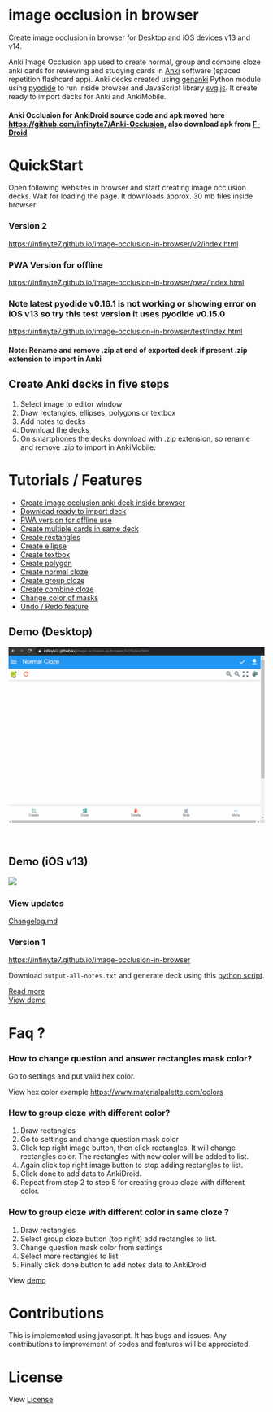 # image occlusion in browser

Create image occlusion in browser for Desktop and iOS devices v13 and v14.

Anki Image Occlusion app used to create normal, group and combine cloze anki cards for reviewing and studying cards in [Anki](https://apps.ankiweb.net) software (spaced repetition flashcard app). Anki decks created using [genanki](https://github.com/kerrickstaley/genanki) Python module using [pyodide](https://github.com/iodide-project/pyodide) to run inside browser and JavaScript library [svg.js](https://svgdotjs.github.io/). It create ready to import decks for Anki and AnkiMobile.

#### Anki Occlusion for AnkiDroid source code and apk moved here https://github.com/infinyte7/Anki-Occlusion, also download apk from [F-Droid](https://f-droid.org/en/packages/io.infinyte7.ankiimageocclusion/)

# QuickStart
Open following websites in browser and start creating image occlusion decks. Wait for loading the page. It downloads approx. 30 mb files inside browser.

### Version 2
https://infinyte7.github.io/image-occlusion-in-browser/v2/index.html

### PWA Version for offline
https://infinyte7.github.io/image-occlusion-in-browser/pwa/index.html

### Note latest pyodide v0.16.1 is not working or showing error on iOS v13 so try this test version it uses pyodide v0.15.0
https://infinyte7.github.io/image-occlusion-in-browser/test/index.html

#### Note: Rename and remove .zip at end of exported deck if present .zip extension to import in Anki

## Create Anki decks in five steps
1. Select image to editor window
2. Draw rectangles, ellipses, polygons or textbox
3. Add notes to decks
4. Download the decks
5. On smartphones the decks download with .zip extension, so rename and remove .zip to import in AnkiMobile.

# Tutorials / Features
- [Create image occlusion anki deck inside browser](demo/iOSv13_demo.gif)
- [Download ready to import deck](demo/multiple_cards.gif)
- [PWA version for offline use](demo/install_pwa.gif)
- [Create multiple cards in same deck](demo/multiple_cards.gif)
- [Create rectangles](demo/demo_draw_anywhere.gif)
- [Create ellipse](https://github.com/infinyte7/image-occlusion-in-browser/blob/master/demo/demo_multiple_polygon.gif)
- [Create textbox](https://github.com/infinyte7/image-occlusion-in-browser/blob/master/demo/demo_text_box.gif)
- [Create polygon](https://github.com/infinyte7/image-occlusion-in-browser/blob/master/demo/demo_multiple_polygon.gif)
- [Create normal cloze](demo/demo_create.gif)
- [Create group cloze](demo/demo_group_element.gif)
- [Create combine cloze](demo/combine_cloze_demo_browser.gif)
- [Change color of masks](demo/demo_change_color.gif)
- [Undo / Redo feature](https://github.com/infinyte7/image-occlusion-in-browser/blob/master/demo/demo_undo_redo.gif)


## Demo (Desktop)
![](demo/multiple_cards.gif)

<br>

## Demo (iOS v13)
![](demo/iOSv13_demo.gif)


### View updates
[Changelog.md](Changelog.md)


### Version 1
https://infinyte7.github.io/image-occlusion-in-browser

Download ```output-all-notes.txt``` and generate deck using this [python script](https://github.com/infinyte7/image-occlusion-in-browser/blob/master/image-occ-deck-export.py).

[Read more](Create-In-Browser.md)<br>
[View demo](demo/combine_cloze_demo_browser.gif)

# Faq ?
### How to change question and answer rectangles mask color?
Go to settings and put valid hex color.

View hex color example https://www.materialpalette.com/colors

### How to group cloze with different color?
1. Draw rectangles
2. Go to settings and change question mask color
3. Click top right image button, then click rectangles. It will change rectangles color. The rectangles with new color will be added to list.
4. Again click top right image button to stop adding rectangles to list. 
5. Click done to add data to AnkiDroid.
6. Repeat from step 2 to step 5 for creating group cloze with different color.

### How to group cloze with different color in same cloze ?
1. Draw rectangles
2. Select group cloze button (top right) add rectangles to list.
3. Change question mask color from settings
4. Select more rectangles to list
5. Finally click done button to add notes data to AnkiDroid

View [demo](https://user-images.githubusercontent.com/12841290/95605099-0d038b00-0a8b-11eb-81ed-58a7e03c254e.gif)

# Contributions
This is implemented using javascript. It has bugs and issues. Any contributions to improvement of codes and features will be appreciated.

# License
View [License](License.md)